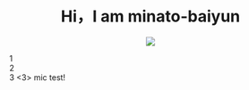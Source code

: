 <h1 align="center">Hi，I am minato-baiyun</h1>
<p align="center">
  <a href="https://skillicons.dev">
    <img src="https://skillicons.dev/icons?i=c,css,discord,github,nodejs,postman,py,sqlite,selenium,twitter,vscode" />
  </a>
</p>
 1<br> 2 <br> 3 <3> mic test!



<!---
alicezuber/alicezuber is a ✨ special ✨ repository because its `README.md` (this file) appears on your GitHub profile.
You can click the Preview link to take a look at your changes.
--->
